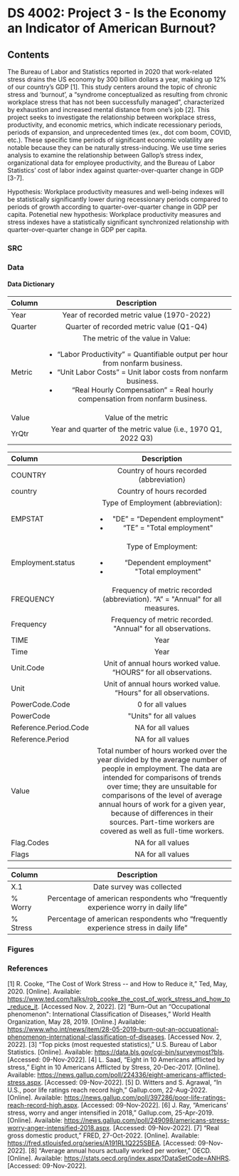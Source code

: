 # DS 4002: Project 3 - Is the Economy an Indicator of American Burnout?
## Contents

The Bureau of Labor and Statistics reported in 2020 that work-related stress drains the US economy by 300 billion dollars a year, making up 12% of our country’s GDP [1]. This study centers around the topic of chronic stress and ‘burnout’, a “syndrome conceptualized as resulting from chronic workplace stress that has not been successfully managed”, characterized by exhaustion and increased mental distance from one’s job [2]. This project seeks to investigate the relationship between workplace stress, productivity, and economic metrics, which indicate recessionary periods, periods of expansion, and unprecedented times (ex., dot com boom, COVID, etc.). These specific time periods of significant economic volatility are notable because they can be naturally stress-inducing. We use time series analysis to examine the relationship between Gallop’s stress index, organizational data for employee productivity, and the Bureau of Labor Statistics’ cost of labor index against quarter-over-quarter change in GDP [3-7].

Hypothesis: Workplace productivity measures and well-being indexes will be statistically significantly lower during recessionary periods compared to periods of growth according to quarter-over-quarter change in GDP per capita. 
Potenetial new hypothesis: Workplace productivity measures and stress indexes have a statistically significant synchronized relationship with quarter-over-quarter change in GDP per capita. 

### SRC


### Data

#### Data Dictionary

| Column      | Description   |
| :---        |    :----:   |
| Year      | Year of recorded metric value (1970-2022)   |
| Quarter   | Quarter of recorded metric value (Q1-Q4)      |
| Metric   | The metric of the value in Value: <ul><li>“Labor Productivity” = Quantifiable output per hour from nonfarm business.</li><li>“Unit Labor Costs” = Unit labor costs from nonfarm business.</li><li>“Real Hourly Compensation” = Real hourly compensation from nonfarm business.     </li></ul>|
| Value   | Value of the metric |
| YrQtr   | Year and quarter of the metric value (i.e., 1970 Q1, 2022 Q3)      |


| Column      | Description   |
| :---        |    :----:   |
| COUNTRY      | Country of hours recorded (abbreviation)   |
| country   | Country of hours recorded      |
| EMPSTAT   | Type of Employment (abbreviation):   <ul><li>"DE” = “Dependent employment"</li><li>“TE” = "Total employment"</li></ul>|
| Employment.status   | Type of Employment:   <ul><li>“Dependent employment"</li><li>"Total employment"</li></ul>|
| FREQUENCY   | Frequency of metric recorded (abbreviation). “A” = "Annual" for all measures.      |
| Frequency   | Frequency of metric recorded. "Annual" for all observations.      |
| TIME   | Year      |
| Time   | Year      |
| Unit.Code   | Unit of annual hours worked value. “HOURS” for all observations.      |
| Unit   | Unit of annual hours worked value. “Hours” for all observations.      |
| PowerCode.Code   | 0 for all values      |
| PowerCode   | "Units" for all values      |
| Reference.Period.Code   | NA for all values      |
| Reference.Period   | NA for all values      |
| Value   | Total number of hours worked over the year divided by the average number of people in employment. The data are intended for comparisons of trends over time; they are unsuitable for comparisons of the level of average annual hours of work for a given year, because of differences in their sources.  Part-time workers are covered as well as full-time workers.      |
| Flag.Codes   | NA for all values      |
| Flags   | NA for all values      |

| Column      | Description   |
| :---        |    :----:   |
| X.1      | Date survey was collected   |
| % Worry   | Percentage of american respondents who “frequently experience worry in daily life”      |
| % Stress   | Percentage of american respondents who “frequently experience stress in daily life”|


### Figures

### References
[1] R. Cooke, “The Cost of Work Stress -- and How to Reduce it,” Ted, May, 2020. [Online]. Available: https://www.ted.com/talks/rob_cooke_the_cost_of_work_stress_and_how_to_reduce_it. [Accessed Nov. 2, 2022].
[2] “Burn-Out an “Occupational phenomenon": International Classification of Diseases,” World Health Organization, May 28, 2019. [Online.] Available: https://www.who.int/news/item/28-05-2019-burn-out-an-occupational-phenomenon-international-classification-of-diseases. [Accessed Nov. 2, 2022].
[3] “Top picks (most requested statistics),” U.S. Bureau of Labor Statistics. [Online]. Available: https://data.bls.gov/cgi-bin/surveymost?bls. [Accessed: 09-Nov-2022]. 
[4] L. Saad, “Eight in 10 Americans afflicted by stress,” Eight in 10 Americans Afflicted by Stress, 20-Dec-2017. [Online]. Available: https://news.gallup.com/poll/224336/eight-americans-afflicted-stress.aspx. [Accessed: 09-Nov-2022]. 
[5] D. Witters and S. Agrawal, “In U.S., poor life ratings reach record high,” Gallup.com, 22-Aug-2022. [Online]. Available: https://news.gallup.com/poll/397286/poor-life-ratings-reach-record-high.aspx. [Accessed: 09-Nov-2022]. 
[6] J. Ray, “Americans' stress, worry and anger intensified in 2018,” Gallup.com, 25-Apr-2019. [Online]. Available: https://news.gallup.com/poll/249098/americans-stress-worry-anger-intensified-2018.aspx. [Accessed: 09-Nov-2022]. 
[7] “Real gross domestic product,” FRED, 27-Oct-2022. [Online]. Available: https://fred.stlouisfed.org/series/A191RL1Q225SBEA. [Accessed: 09-Nov-2022]. 
[8] “Average annual hours actually worked per worker,” OECD. [Online]. Available: https://stats.oecd.org/index.aspx?DataSetCode=ANHRS. [Accessed: 09-Nov-2022]. 


